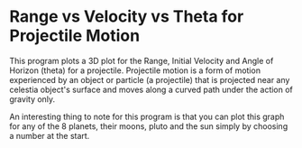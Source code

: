 # Range vs Velocity vs Theta for Projectile Motion

This program plots a 3D plot for the Range, Initial Velocity and Angle of Horizon (theta) for a projectile. Projectile motion is a form of motion experienced by an object or particle (a projectile) that is projected near any celestia object's surface and moves along a curved path under the action of gravity only.

An interesting thing to note for this program is that you can plot this graph for any of the 8 planets, their moons, pluto and the sun simply by choosing a number at the start. 
